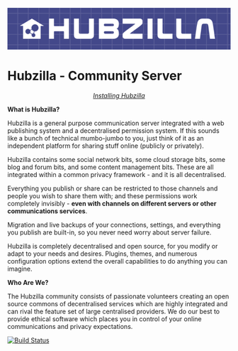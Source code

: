 ![Hubzilla](images/hubzilla-banner.png)

Hubzilla - Community Server
===========================


<p align="center" markdown="1">
<em><a href="https://framagit.org/hubzilla/core/blob/master/install/INSTALL.txt">Installing Hubzilla</a></em> 
</p>

**What is Hubzilla?**

Hubzilla is a general purpose communication server integrated with a web publishing system and a decentralised permission system. If this sounds like a bunch of technical mumbo-jumbo to you, just think of it as an independent platform for sharing stuff online (publicly or privately). 

Hubzilla contains some social network bits, some cloud storage bits, some blog and forum bits, and some content management bits. These are all integrated within a common privacy framework - and it is all decentralised. 

Everything you publish or share can be restricted to those channels and people you wish to share them with; and these permissions work completely invisibly - **even with channels on different servers or other communications services**.

Migration and live backups of your connections, settings, and everything you publish are built-in, so you never need worry about server failure. 

Hubzilla is completely decentralised and open source, for you modify or adapt to your needs and desires. Plugins, themes, and numerous configuration options extend the overall capabilities to do anything you can imagine. 


**Who Are We?**

The Hubzilla community consists of passionate volunteers creating an open source commons of decentralised services which are highly integrated and can rival the feature set of large centralised providers. We do our best to provide ethical software which places you in control of your online communications and privacy expectations.


[![Build Status](https://travis-ci.org/redmatrix/hubzilla.svg)](https://travis-ci.org/redmatrix/hubzilla)
